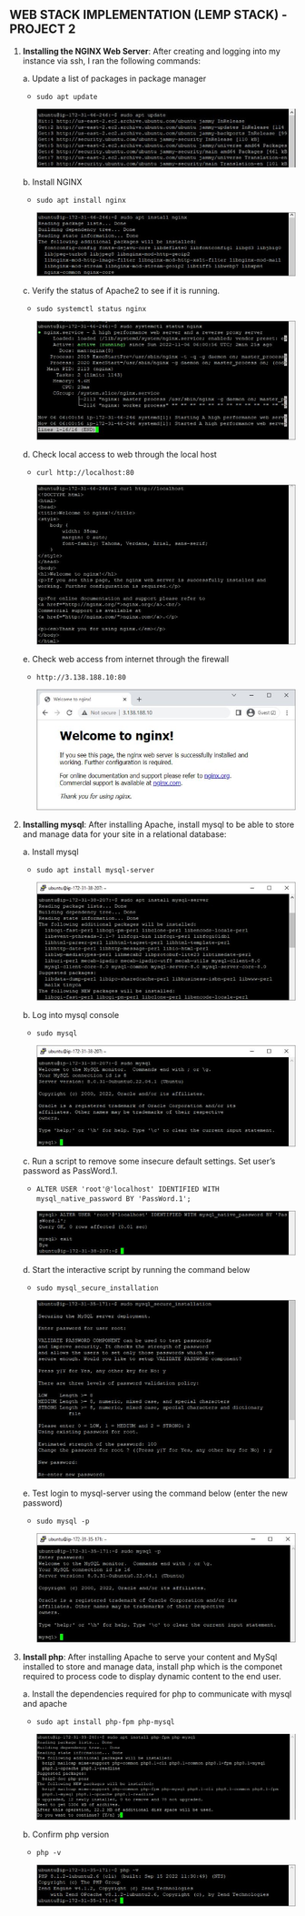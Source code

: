 ## WEB STACK IMPLEMENTATION (LEMP STACK) - PROJECT 2

1. **Installing the NGINX Web Server**: After creating and logging into my instance via ssh, I ran the following commands:

   a. Update a list of packages in package manager

   - `sudo apt update`

     ![step1](./projectPictures/step1_p2.JPG)

   b. Install NGINX

   - `sudo apt install nginx`

     ![alt text](./projectPictures/step2_p2.JPG)

   c. Verify the status of Apache2 to see if it is running.

   - `sudo systemctl status nginx`

     ![step3](./projectPictures/step3_p2.JPG)

   d. Check local access to web through the local host

   - `curl http://localhost:80`

     ![step4](./projectPictures/step4_p2.JPG)

   e. Check web access from internet through the firewall

   - `http://3.138.188.10:80`

     ![step5](./projectPictures/step5_p2.JPG)

1. **Installing mysql**: After installing Apache, install mysql to be able to store and manage data for your site in a relational database:

   a. Install mysql

   - `sudo apt install mysql-server`

     ![step6](./projectPictures/step6_p1.JPG)

   b. Log into mysql console

   - `sudo mysql`

     ![step7](./projectPictures/step7_p1.JPG)

   c. Run a script to remove some insecure default settings. Set user’s password as PassWord.1.

   - `ALTER USER 'root'@'localhost' IDENTIFIED WITH mysql_native_password BY 'PassWord.1';`

     ![step8](./projectPictures/step8_p1.JPG)

   d. Start the interactive script by running the command below

   - `sudo mysql_secure_installation`

     ![step9](./projectPictures/step9_p1.JPG)

   e. Test login to mysql-server using the command below (enter the new password)

   - `sudo mysql -p`

     ![step10](./projectPictures/step10_p1.JPG)

1. **Install php**: After installing Apache to serve your content and MySql installed to store and manage data, install php which is the componet required to process code to display dynamic content to the end user.

   a. Install the dependencies required for php to communicate with mysql and apache

   - `sudo apt install php-fpm php-mysql`

     ![step11](./projectPictures/step11_p2.JPG)

    b. Confirm php version

   - `php -v`

     ![step12](./projectPictures/step12_p1.JPG)